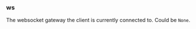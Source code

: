 ### ws [](https://discordpy.readthedocs.io/en/stable/api.html#discord.Client.ws)
The websocket gateway the client is currently connected to. Could be `None`.

